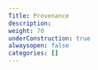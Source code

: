 ```yaml
---
Title: Provenance
description:
weight: 70
underConstruction: true
alwaysopen: false
categories: []
---
```

